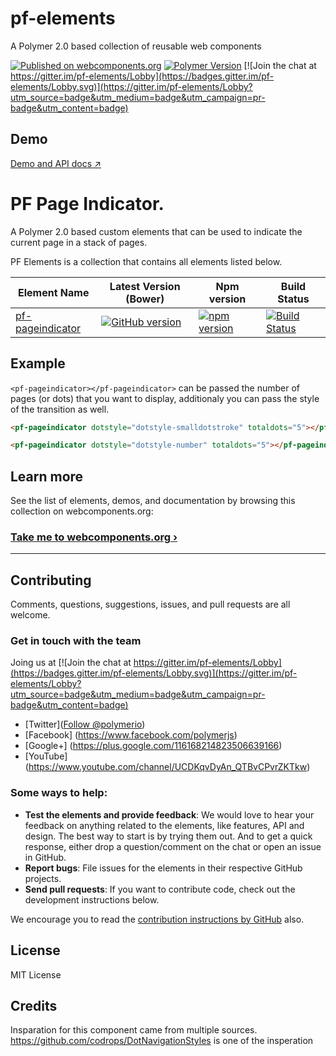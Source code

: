# pf-elements
A Polymer 2.0 based collection of reusable web components 

[![Published on webcomponents.org](https://img.shields.io/badge/webcomponents.org-published-blue.svg)](https://www.webcomponents.org/element/PFElements/pf-pageindicator)
[![Polymer Version](https://img.shields.io/badge/polymer-v2-blue.svg)](https://www.polymer-project.org)
[![Join the chat at https://gitter.im/pf-elements/Lobby](https://badges.gitter.im/pf-elements/Lobby.svg)](https://gitter.im/pf-elements/Lobby?utm_source=badge&utm_medium=badge&utm_campaign=pr-badge&utm_content=badge)

## Demo

[Demo and API docs ↗](https://www.webcomponents.org/element/PFElements/pf-pageindicator/demo/demo/index.html)


# PF Page Indicator.

A Polymer 2.0 based custom elements that can be used to indicate the current page in a stack of pages. 

PF Elements is a collection that contains all elements listed below.


| Element Name | Latest Version (Bower) | Npm version  | Build Status |
|--------------|------------------------|--------------|--------------|
| [pf-pageindicator](https://github.com/PFElements/pf-pageindicator) | [![GitHub version](https://badge.fury.io/gh/PFElements%2Fpf-pageindicator.svg)](https://badge.fury.io/gh/PFElements%2Fpf-pageindicator) | [![npm version](https://badge.fury.io/js/pf-pageindicator.svg)](https://www.npmjs.com/package/pf-pageindicator) |[![Build Status](https://travis-ci.org/PFElements/pf-pageindicator.svg?branch=master)](https://travis-ci.org/PFElements/pf-pageindicator) | 


## Example

`<pf-pageindicator></pf-pageindicator>` can be passed the number of pages (or dots) that you want to display, additionaly you can pass the style of the transition as well.

<!---
```
<custom-element-demo>
  <template>
    <script src="../webcomponentsjs/webcomponents-lite.js"></script>
    <link rel="import" href="pf-pageindicator.html">
    <next-code-block></next-code-block>
  </template>
</custom-element-demo>
```
-->

```html
<pf-pageindicator dotstyle="dotstyle-smalldotstroke" totaldots="5"></pf-pageindicator>
```
```html
<pf-pageindicator dotstyle="dotstyle-number" totaldots="5"></pf-pageindicator>
```
## Learn more

See the list of elements, demos, and documentation by browsing this collection on webcomponents.org:

### [Take me to webcomponents.org ›](https://www.webcomponents.org/element/PFElements/pf-pageindicator)

---

## Contributing

Comments, questions, suggestions, issues, and pull requests are all welcome.

### Get in touch with the team

Joing us at [![Join the chat at https://gitter.im/pf-elements/Lobby](https://badges.gitter.im/pf-elements/Lobby.svg)](https://gitter.im/pf-elements/Lobby?utm_source=badge&utm_medium=badge&utm_campaign=pr-badge&utm_content=badge)

- [Twitter](<a href="https://twitter.com/polymerio" class="twitter-follow-button" data-show-count="false">Follow @polymerio</a>)
- [Facebook] (https://www.facebook.com/polymerjs)
- [Google+] (https://plus.google.com/116168214823506639166) 
- [YouTube] (https://www.youtube.com/channel/UCDKqvDyAn_QTBvCPvrZKTkw) 


### Some ways to help:

- **Test the elements and provide feedback**: We would love to hear your feedback on anything related to the elements, like features, API and design. The best way to start is by trying them out. And to get a quick response, either drop a question/comment on the chat or open an issue in GitHub.
- **Report bugs**: File issues for the elements in their respective GitHub projects.
- **Send pull requests**: If you want to contribute code, check out the development instructions below.

We encourage you to read the [contribution instructions by GitHub](https://guides.github.com/activities/contributing-to-open-source/#contributing) also.

## License

MIT License

## Credits
Insparation for this component came from multiple sources.  
https://github.com/codrops/DotNavigationStyles is one of the insperation
